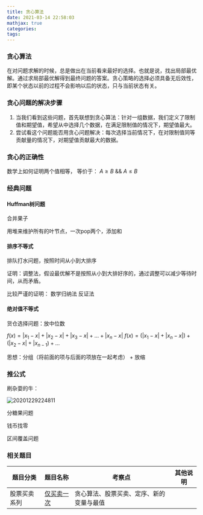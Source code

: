 ```yaml
---
title: 贪心算法
date: 2021-03-14 22:58:03
mathjax: true
categories:
tags: 
---
```


### 贪心算法

在对问题求解的时候，总是做出在当前看来最好的选择。也就是说，找出局部最优解。通过求局部最优解得到最终问题的答案。贪心策略的选择必须具备无后效性，即某个状态以前的过程不会影响以后的状态，只与当前状态有关。

### 贪心问题的解决步骤

1. 当我们看到这些问题，首先联想到贪心算法：针对一组数据，我们定义了限制值和期望值，希望从中选择几个数据，在满足限制值的情况下，期望值最大。
2. 尝试看这个问题能否用贪心问题解决：每次选择当前情况下，在对限制值同等贡献量的情况下，对期望值贡献最大的数据。

### 贪心的正确性

数学上如何证明两个值相等， 等价于： $A \ge B$ && $A \le B$

### 经典问题

#### Huffman树问题

合并果子

用堆来维护所有的叶节点，一次pop两个，添加和

#### 排序不等式

排队打水问题，按照时间从小到大排序

证明：调整法，假设最优解不是按照从小到大排好序的，通过调整可以减少等待时间，从而矛盾。

比较严谨的证明：
数学归纳法
反证法

#### 绝对值不等式

货仓选择问题：放中位数

$f(x) = |x_1 - x| + |x_2 - x| +  |x_3 - x| + ... +  |x_n - x|$
$f(x) = (|x_1 - x| + |x_n - x|) +  (|x_2 - x| + |x_{n-1}) + ...$

思想：分组（将前面的项与后面的项放在一起考虑） + 放缩

### 推公式

刷杂耍的牛：

![20201229224811](http://cdn.b5mang.com/20201229224811.png)

分糖果问题

钱币找零

区间覆盖问题

### 相关题目

|  题目分类 | 题目名称 |考察点   |其他说明|
|  ----  | ---- |----  |----  |
|股票买卖系列| [仅买卖一次](../stock_1time.html)  |贪心算法、股票买卖、定序、新的变量与最值|
